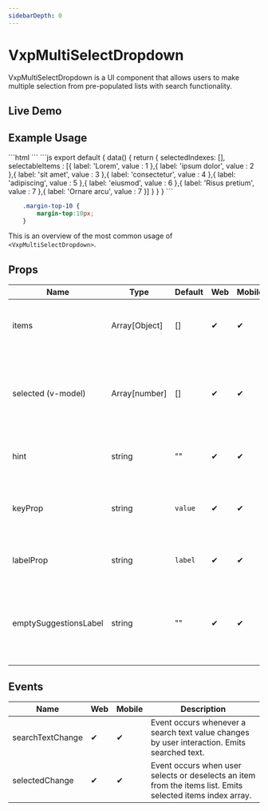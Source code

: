 ```yaml
---
sidebarDepth: 0
---
```


# VxpMultiSelectDropdown

VxpMultiSelectDropdown is a UI component that allows users to make multiple selection from pre-populated lists with search functionality.

## Live Demo

## Example Usage



<DocExampleBox>
```html
  <StackLayout>
    <VxpMultiSelectDropdown :items="selectableItems" hint="Pick Some Lorem" emptySuggestionsLabel="Nothing to select here" v-model="selectedIndexes"></VxpMultiSelectDropdown>
    <StackLayout class="margin-top-10" orientation="horizontal">
      <Label text="Selected Indexes :"></Label>
      <Label :text="selectedIndexes.join(',')"></Label>
    </StackLayout>
  </StackLayout>
```
```js
 export default {
     data() {
         return {
             selectedIndexes: [],
             selectableItems : [{
                 label: 'Lorem',
                 value : 1
             },{
                 label: 'ipsum dolor',
                 value : 2
             },{
                 label: 'sit amet',
                 value : 3
             },{
                 label: 'consectetur',
                 value : 4
             },{
                 label: 'adipiscing',
                 value : 5
             },{
                 label: 'eiusmod',
                 value : 6
             },{
                 label: 'Risus pretium',
                 value : 7
             },{
                 label: 'Ornare arcu',
                 value : 7
             }]
         }
     }
 }
```

```scss 
    .margin-top-10 {
        margin-top:10px;
    }
```

<VxpMultiSelectDropdownDoc />
</DocExampleBox>


This is an overview of the most common usage of `<VxpMultiSelectDropdown>`.

## Props

| Name     | Type    | Default | Web | Mobile |  Description  |
| -------- | ------- | ------- | --- | ------ | ------------- |
| items    | Array[Object]   | []      | ✔   | ✔      |  Sets selectable item list for the component.   |
| selected (v-model)  | Array[number]   | []      | ✔     | ✔        |  Sets selected item indexes for the component. Can be used with v-model  |
| hint     | string  |  ""     | ✔   | ✔      |  Sets the placeholder text for the search input.        |
| keyProp     | string  | `value`      | ✔   | ✔      | Sets key selector property for `v-for` performance improvement |
| labelProp     | string  | `label`      | ✔   | ✔      |  Sets label selector property for display text.  |
| emptySuggestionsLabel     | string  | ""      | ✔   | ✔      | Text is shown at when there is nothing to select with current search criteria  |

## Events

| Name       | Web | Mobile |  Description |
| ---------- | --- | ------ | ------ |
| searchTextChange | ✔   | ✔      | Event occurs whenever a search text value changes by user interaction. Emits searched text. |
| selectedChange     | ✔   | ✔      | Event occurs when user selects or deselects an item from the items list. Emits selected items index array. |